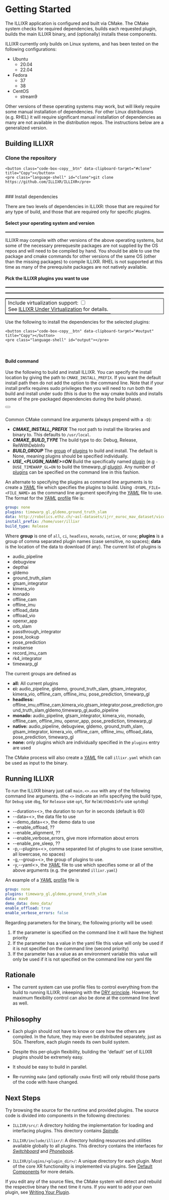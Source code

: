 # Getting Started

The ILLIXR application is configured and built via CMake. The CMake system checks for required dependencies,
builds each requested plugin, builds the main ILLIXR binary, and (optionally) installs these components.

ILLIXR currently only builds on Linux systems, and has been tested on the following configurations:

- Ubuntu
    - 20.04
    - 22.04
- Fedora
    - 37
    - 38
- CentOS
    - stream9

Other versions of these operating systems may work, but will likely require some manual installation of dependencies.
For other Linux distributions (e.g. RHEL) it will require significant manual installation of dependencies as many
are not available in the distribution repos. The instructions below are a generalized version.

## Building ILLIXR

### Clone the repository

<div class="code-box-copy">

    <button class="code-box-copy__btn" data-clipboard-target="#clone" title="Copy"></button>
    <pre class="language-shell" id="clone">git clone https://github.com/ILLIXR/ILLIXR</pre>

</div>
<br>
### Install dependencies

There are two levels of dependencies in ILLIXR: those that are required for any type of build, and those that are
required only for specific plugins.

#### Select your operating system and version

<table id="operating_system" style="border-spacing: 20px; border: 1px solid black;"></table>

ILLIXR may compile with other versions of the above operating systems, but some of the necessary prerequesite packages are not supplied by the OS repos and will need to be compiled by hand. You should be able to use the package and cmake commands for other versions of the same OS (other than the missing packages) to compile ILLIXR. RHEL is not supported at this time as many of the prerequisite packages are not natively available.

#### Pick the ILLIXR plugins you want to use

<table id="group_table" style="border-spacing: 8px; border: 1px solid black;"></table>
<table id="listing_table" style="border-spacing: 8px; border: 1px solid black;"></table>

<table style="border-spaceing: 20px; border: 1px solid black;">
    <tr><td>Include virtualization support: <input type="checkbox" id="withVirt" onclick="updateChecked();"><br>See <a class="reference internal" href="../virtualization/">ILLIXR Under Virtualization</a> for details.</td></tr>
</table>

<div id="notes"></div>

Use the following to install the dependencies for the selected plugins:

<div class="code-box-copy">

    <button class="code-box-copy__btn" data-clipboard-target="#output" title="Copy"></button>
    <pre class="language-shell" id="output"></pre>

</div>

<div id="depinstall">
</div>


<div id="postnotes">
</div>

<br>

#### Build command

Use the following to build and install ILLIXR. You can specify the install location by giving the path to `CMAKE_INSTALL_PREFIX`. 
If you want the default install path then do not add the option to the command line. 
Note that if your install prefix requires sudo privileges then you will need to run both the build and install under sudo (this is due to the way cmake builds and installs some of the pre-packaged dependencies during the build phase).

<div id="cmake" class="code-box-copy">
    <button class="code-box-copy__btn" data-clipboard-target="#cmakeoutput" title="Copy"></button>
    <pre class="language-shell" id="cmakeoutput"></pre>
</div>

Common CMake command line arguments (always prepend with a `-D`):

-  ***CMAKE_INSTALL_PREFIX*** 
   The root path to install the libraries and binary to. This defaults to `/usr/local`.
-  ***CMAKE_BUILD_TYPE***
   The build type to do: Debug, Release, RelWithDebInfo
-  ***BUILD_GROUP***
   The [group][21] of [plugins][22] to build and install. The default is None, meaning plugins should be specified individually.
-  ***USE_<PLUGIN_NAME>=ON***
   Build the specifically named [plugin][22] (e.g `-DUSE_TIMEWARP_GL=ON` to build the timewarp_gl [plugin][22]). Any number of [plugins][22] can be specified on the command line in this fashion.

An alternate to specifying the plugins as command line arguments is to create a [_YAML_][2] file which specifies the
plugins to build. Using `-DYAML_FILE=<FILE_NAME>` as the command line argument specifying the [_YAML_][2] file to use.
The format for the [_YAML_][2] [profile][23] file is:
```yaml
group: none
plugins: timewarp_gl,gldemo,ground_truth_slam
data: http://robotics.ethz.ch/~asl-datasets/ijrr_euroc_mav_dataset/vicon_room1/V1_02_medium/V1_02_medium.zip
install_prefix: /home/user/illixr
build_type: Release
```
Where **group** is one of `all`, `ci`, `headless`, `monado`, `native`, or `none`; **plugins** is a group of comma separated plugin names
(case sensitive, no spaces); **data** is the location of the data to download (if any). The current list of plugins is

- audio_pipeline
- debugview
- depthai
- gldemo
- ground_truth_slam
- gtsam_integrator
- kimera_vio
- monado
- offline_cam
- offline_imu
- offload_data
- offload_vio
- openxr_app
- orb_slam
- passthrough_integrator
- pose_lookup
- pose_prediction
- realsense
- record_imu_cam
- rk4_integrator
- timewarp_gl

The current groups are defined as

- **all:** All current plugins
- **ci:** audio_pipeline, gldemo, ground_truth_slam, gtsam_integrator, kimera_vio, offline_cam, offline_imu, pose_prediction, timewarp_gl
- **headless:** offline_imu,offline_cam,kimera_vio,gtsam_integrator,pose_prediction,ground_truth_slam,gldemo,timewarp_gl,audio_pipeline
- **monado:** audio_pipeline, gtsam_integrator, kimera_vio, monado, offline_cam, offline_imu, openxr_app, pose_prediction, timewarp_gl
- **native:** audio_pipeline, debugview, gldemo, ground_truth_slam, gtsam_integrator, kimera_vio, offline_cam, offline_imu, offload_data, pose_prediction, timewarp_gl
- **none:** only plugins which are individually specified in the `plugins` entry are used

The CMake process will also create a [_YAML_][2] file call `illixr.yaml` which can be used as input to the binary.

## Running ILLIXR

To run the ILLIXR binary just call `main.<>.exe` with any of the following command line arguments. (the `<>` indicate
an infix specifying the build type, for `Debug` use `dbg`, for `Release` use `opt`, for `RelWithDebInfo` use `optdbg`)

- --duration=<>, the duration to run for in seconds (default is 60)
- --data=<>, the data file to use
- --demo_data=<>, the demo data to use
- --enable_offload, ??
- --enable_alignment, ??
- --enable_verbose_errors, give more information about errors
- --enable_pre_sleep, ??
- -p,--plugins=<>, comma separated list of plugins to use (case sensitive, all lowercase, no spaces)
- -g,--group=<>, the group of plugins to use.
- -y,--yaml<>, the [_YAML_][2] file to use which specifies some or all of the above arguments (e.g. the generated `illixr.yaml`)

An example of a [_YAML_][2] [profile][23] file is
```yaml
group: none
plugins: timewarp_gl,gldemo,ground_truth_slam
data: mav0
demo_data: demo_data/
enable_offload: true
enable_verbose_errors: false
```

Regarding parameters for the binary, the following priority will be used:
1. If the parameter is specified on the command line it will have the highest priority
2. If the parameter has a value in the yaml file this value will only be used if it is not specified on the command line (second priority)
3. If the parameter has a value as an environment variable this value will only be used if it is not specified on the command line nor yaml file

## Rationale

-  The current system can use profile files to control everything from the build to running ILLIXR, inkeeping with the [DRY principle][1].
   However, for maximum flexibility control can also be done at the command line level as well.


## Philosophy

-   Each plugin should not have to know or care how the others are compiled.
    In the future, they may even be distributed separately, just as SOs.
    Therefore, each plugin needs its own build system.

-   Despite this per-plugin flexibility, building the 'default' set of ILLIXR plugins
    should be extremely easy.

-   It should be easy to build in parallel.

-   Re-running `make` (and optionally `cmake` first) will only rebuild those parts of the code with have changed.


## Next Steps

Try browsing the source for the runtime and provided plugins.
The source code is divided into components in the following directories:

-   `ILLIXR/src/`:
    A directory holding the implementation for loading and interfacing plugins.
    This directory contains [_Spindle_][13].

-   `ILLIXR/include/illixr/`:
    A directory holding resources and utilities available globally to all plugins.
    This directory contains the interfaces for [_Switchboard_][14] and [_Phonebook_][15].

-   `ILLIXR/plugins/<plugin_dir>/`:
    A unique directory for each plugin.
    Most of the core XR functionality is implemented via plugins.
    See [Default Components][10] for more details.

If you edit any of the source files, the CMake system will detect and rebuild the respective binary
the next time it runs.
If you want to add your own plugin, see [Writing Your Plugin][11].

<script>
    const dependencies = {};
    const plugs = {};
    const operatingSystems = {};
    const groups = [];
    var selectedOS = "";
    var selectedOSv = "";
    const plugins = new Set();

    function makeCopyable(code, name) {
        return "<div class=\"code-box-copy\">\n<button class=\"code-box-copy__btn\" data-clipboard-target=\"#" + name + "\" title=\"Copy\">\n</button>\n<pre class=\"language-shell\" id=\"" + name + "\">" + code + "</pre>\n</div>\n";
    }

    async function loadModules(){
        let url = '../images/modules.json';
        await fetch(url)
            .then(response => response.json())
            .then(json => {
                for(var os of json.systems) {
                    operatingSystems[os.name] = os.versions;
                }

                for(var item of json.dependencies) {
                    var nm = "";
                    for(var i in item){
                        nm = i;
                    }
                    dependencies[nm] = {'pkg': item[nm].pkg,
                        'plugins' : []};
                }
                for(var item of json.plugins) {
                    plugins.add(item.name);
                    plugs[item.name] = item.cmake_flag;
                    for(var dep of item.dependencies) {
                        dependencies[dep].plugins.push(item.name);
                    }
                }
                for(var grp of json.groups) {
                    groups.push(grp.name);
                    groups[grp.name] = [];
                    for(var plug of grp.plugins) {
                        groups[grp.name].push(plug);
                    }
                }
            });
    }

    function updateSudo() {
        let sudoLine = "";
        let notes = document.getElementById("notes");
        let pkgnotes = "";
        let pkginfo = "";
        let postnotes = document.getElementById("postnotes");
        let depinstall = document.getElementById("depinstall");

        notes.innerHTML = "";

        if(selectedOS == "Ubuntu") {
            sudoLine = "sudo apt-get install libglew-dev libglu1-mesa-dev libsqlite3-dev libx11-dev libgl-dev pkg-config libopencv-dev libeigen3-dev";
            postnotes.innerHTML = "";
        } else if(selectedOS == "Fedora") {
            sudoLine = "sudo dnf install glew-devel mesa-libGLU-devel sqlite-devel libX11-devel mesa-libGL-devel pkgconf-pkg-config opencv-devel eigen3-devel";
            postnotes.innerHTML = "Potential issues:<ul><li>If cmake is having trouble with some of the package-config (.pc) files used to locate packages you may need to run the following:" + makeCopyable("sudo sed -i 's/\^\[ \\t\]\*//g' /usr/lib64/pkgconfig/*", "postF") + "</li><li>If the build step is having issues finding some of the include files you may need the following:" + makeCopyable("sudo ln -s /usr/include /include", "post2F") + "</li></ul>";
        } else {
            sudoLine = "sudo yum install glew-devel mesa-libGLU-devel sqlite-devel libX11-devel mesa-libGL-devel pkgconf-pkg-config vtk-devel eigen3-devel";
            pkginfo = "Notes:<br>Centos does not provide a complete version of OpenCV in their repos, in particular the 'viz' component is missing. You will need to install the VTK-devel package and the ILLIXR build system will compile OpenCV from source.<P>You may also need to run the following:" + makeCopyable("sudo dnf -y install dnf-plugins-core epel-release\nsudo dnf config-manager --set-enabled crb", "pkgC");
            postnotes.innerHTML = "Potential issues:<ul><li>If cmake is having trouble with some of the package-config (.pc) files used to locate packages you may need to run the following:" + makeCopyable("sudo sed -i 's/\^\[ \\t\]\*//g' /usr/lib64/pkgconfig/*", "postC") + "</li><li>If the build step is having issues finding some of the include files you may need the following:" + makeCopyable("sudo ln -s /usr/include /include", "post2C") + "</li></ul>";
        }

        for(var m in dependencies) {
            var checked = false;
            for(var p of dependencies[m].plugins) {
                checked ||= document.getElementById(p).checked;
            }
            if(checked) {
                sudoLine += " " + dependencies[m].pkg[selectedOS][selectedOSv].pkg;
                if(dependencies[m].pkg[selectedOS][selectedOSv].postnotes !== "") {
                    pkgnotes += "<P>" + dependencies[m].pkg[selectedOS][selectedOSv].postnotes;
                }
                if(dependencies[m].pkg[selectedOS][selectedOSv].notes !== "") {
                    if(pkginfo !== "") {
                        pkginfo += "<P>";
                    }
                    pkginfo +=  dependencies[m].pkg[selectedOS][selectedOSv].notes;
                }
            }
        }

        if(document.getElementById("withVirt").checked) {
            sudoLine += " " + dependencies["qemu"].pkg[selectedOS][selectedOSv].pkg;
        }

        if(pkginfo !== "") {
            notes.innerHTML = "<h3>Notes:</h3>" + pkginfo;
        }
        depinstall.innerHTML = pkgnotes;

        document.getElementById("output").innerHTML = sudoLine;

        cmakeLine = "cd ILLIXR\nmkdir build\ncd build\ncmake .. -DCMAKE_INSTALL_PREFIX=&lt;LOCATION&gt;";
        var group_check = false;
        if(document.getElementById("ALL_plugins").checked) {
            cmakeLine += " -DBUILD_GROUP=ALL";
            group_check = true;
        } else {
            for(var g of groups) {
                if(document.getElementById("group_" + g).checked) {
                    cmakeLine += " -DBUILD_GROUP=" + g.toUpperCase();
                    group_check = true;
                    break;
                }
            }
        }
        if(!group_check) {
            for(var p of plugins) {
                if(document.getElementById(p).checked) {
                    cmakeLine += " -D" + plugs[p];
                }
            }
        }
        cmakeLine += "\ncmake --build -- -j4\ncmake --install";
        document.getElementById("cmake").innerHTML = makeCopyable(cmakeLine, "cmakeC");
        $('.code-box-copy').codeBoxCopy();
    }

    function updateOS(os_str) {
        const items = os_str.split(".");
        selectedOS = items[0];
        selectedOSv = items[1];
        updateSudo();
    }
    function checkAll() {
        for(var p of plugins) {
            document.getElementById(p).checked = document.getElementById("ALL_plugins").checked;
        }
        updateSudo();
    }
    function checkGroup(group_name) {
        for(var p of plugins) {
            var setChecked = false;
            for(var pl of groups[group_name]) {
                if(p == pl) {
                    setChecked = true;
                    break;
                }
            }
            document.getElementById(p).checked = setChecked;
        }
        updateSudo();
    }

    function updateChecked() {
        document.getElementById("None_plugins").checked = true;
        updateSudo();
    }
    async function setUpPage() {
        await loadModules();
        let osref = document.getElementById("operating_system");
        let osrow = osref.insertRow(-1);
        for(var x in operatingSystems) {
            var txt = x + ":";
            for(var ver of operatingSystems[x]) {
                txt += "<br>&nbsp;&nbsp;&nbsp;&nbsp;&nbsp;&nbsp;&nbsp;&nbsp;<input type='radio' id='" + x + "." + ver + "' name='os_choice' value='" + x + "." + ver + "' onclick='updateOS(this.value);'>" + ver;
            }
            let cell = osrow.insertCell(-1);
            cell.style.verticalAlign = "top";
            cell.innerHTML = txt;
        }
        selectedOS = "Ubuntu";
        selectedOSv = "22";
        document.getElementById(selectedOS + "." + selectedOSv).checked = true;
        let tabRef = document.getElementById("group_table");

        let count = 0;
        let currentRow = tabRef.insertRow(-1);
        
        let groupcell = currentRow.insertCell(-1);
        groupcell.innerHTML = "<b>Groups:</b>";
        groupcell.setAttribute("colspan", groups.length + 2);
        currentRow = tabRef.insertRow(-1);

        let all_cell = currentRow.insertCell(-1);
        let all_check = document.createElement("INPUT");
        all_check.setAttribute("type", "radio");
        all_check.setAttribute("onclick", "checkAll();");
        all_check.setAttribute("id", "ALL_plugins");
        all_check.setAttribute("value", "ALL_plugins");
        all_check.setAttribute("name", "group_selection");
        let all_label = document.createElement("LABEL");
        all_label.setAttribute("for", "ALL_plugins");
        all_label.appendChild(document.createTextNode("All"));
        all_cell.appendChild(all_check);
        all_cell.appendChild(all_label);

        for(var g of groups) {
            let cell = currentRow.insertCell(-1);
            let radio = document.createElement("INPUT");
            radio.setAttribute("type", "radio");
            radio.setAttribute("onclick", "checkGroup('" +  g + "');");
            radio.setAttribute("id", "group_" + g);
            radio.setAttribute("value", "group_" + g);
            radio.setAttribute("name", "group_selection");
            let label = document.createElement("LABEL");
            label.setAttribute("for", "group_" + g);
            label.appendChild(document.createTextNode(g));
            cell.appendChild(radio);
            cell.appendChild(label);
        }
        let none_cell = currentRow.insertCell(-1);
        let none_check = document.createElement("INPUT");
        none_check.setAttribute("type", "radio");
        none_check.setAttribute("onclick", "updateSudo();");
        none_check.setAttribute("id", "None_plugins");
        none_check.setAttribute("value", "None_plugins");
        none_check.setAttribute("name", "group_selection");
        none_check.checked = true;
        let none_label = document.createElement("LABEL");
        none_label.setAttribute("for", "None_plugins");
        none_label.appendChild(document.createTextNode("None"));
        none_cell.appendChild(none_check);
        none_cell.appendChild(none_label);

        tabRef = document.getElementById("listing_table");
        currentRow = tabRef.insertRow(-1);
        for(const dep of plugins) {
            if(count >= 4) {
                currentRow = tabRef.insertRow(-1);
                count = 0;
            }
            let cell = currentRow.insertCell(-1);
            let x = document.createElement("INPUT");
            x.setAttribute("type", "checkbox");
            x.setAttribute("onclick", "updateChecked();");
            x.setAttribute("id", dep);
            let y = document.createElement("LABEL");
            y.setAttribute("for", dep);
            y.appendChild(document.createTextNode(dep));
            cell.appendChild(x);
            cell.appendChild(y);
            count += 1;
        }
        updateSudo();
    }
    window.onload = setUpPage();
</script>


[//]: # (- References -)
[1]:    https://en.wikipedia.org/wiki/Don%27t_repeat_yourself

[//]: # (- Internal -)
[2]:   glossary.md#yaml
[10]:   illixr_plugins.md
[11]:   writing_your_plugin.md
[13]:   glossary.md#spindle
[14]:   glossary.md#switchboard
[15]:   glossary.md#phonebook
[16]:   virtualization.md
[17]:   glossary.md#xvfb
[18]:   glossary.md#monado
[19]:   glossary.md#openxr
[20]:   glossary.md#qemu-kvm
[21]:   glossary.md#group
[22]:   glossary.md#plugin
[23]:   glossary.md#profile
